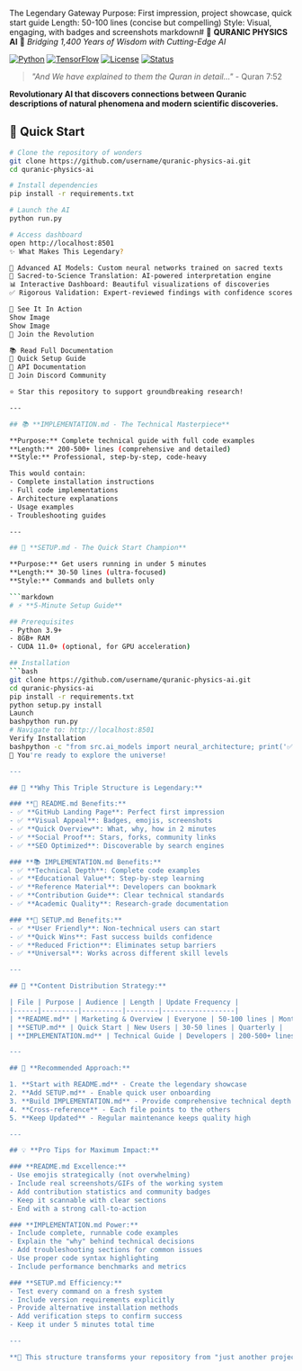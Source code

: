 The Legendary Gateway
Purpose: First impression, project showcase, quick start guide
Length: 50-100 lines (concise but compelling)
Style: Visual, engaging, with badges and screenshots
markdown# 🌟 **QURANIC PHYSICS AI** 🌟
*Bridging 1,400 Years of Wisdom with Cutting-Edge AI*

[![Python](https://img.shields.io/badge/Python-3.9+-blue.svg)](https://python.org)
[![TensorFlow](https://img.shields.io/badge/TensorFlow-2.13+-orange.svg)](https://tensorflow.org)
[![License](https://img.shields.io/badge/License-MIT-green.svg)](LICENSE)
[![Status](https://img.shields.io/badge/Status-Active%20Development-yellow.svg)]()

> *"And We have explained to them the Quran in detail..."* - Quran 7:52

**Revolutionary AI that discovers connections between Quranic descriptions of natural phenomena and modern scientific discoveries.**

## 🚀 **Quick Start**

```bash
# Clone the repository of wonders
git clone https://github.com/username/quranic-physics-ai.git
cd quranic-physics-ai

# Install dependencies
pip install -r requirements.txt

# Launch the AI
python run.py

# Access dashboard
open http://localhost:8501
✨ What Makes This Legendary?

🧠 Advanced AI Models: Custom neural networks trained on sacred texts
🔄 Sacred-to-Science Translation: AI-powered interpretation engine
📊 Interactive Dashboard: Beautiful visualizations of discoveries
✅ Rigorous Validation: Expert-reviewed findings with confidence scores

📸 See It In Action
Show Image
Show Image
🤝 Join the Revolution

📚 Read Full Documentation
🚀 Quick Setup Guide
🤖 API Documentation
💬 Join Discord Community

⭐ Star this repository to support groundbreaking research!

---

## 📚 **IMPLEMENTATION.md - The Technical Masterpiece**

**Purpose:** Complete technical guide with full code examples
**Length:** 200-500+ lines (comprehensive and detailed)
**Style:** Professional, step-by-step, code-heavy

This would contain:
- Complete installation instructions
- Full code implementations
- Architecture explanations
- Usage examples
- Troubleshooting guides

---

## 🔧 **SETUP.md - The Quick Start Champion**

**Purpose:** Get users running in under 5 minutes
**Length:** 30-50 lines (ultra-focused)
**Style:** Commands and bullets only

```markdown
# ⚡ **5-Minute Setup Guide**

## Prerequisites
- Python 3.9+
- 8GB+ RAM
- CUDA 11.0+ (optional, for GPU acceleration)

## Installation
```bash
git clone https://github.com/username/quranic-physics-ai.git
cd quranic-physics-ai
pip install -r requirements.txt
python setup.py install
Launch
bashpython run.py
# Navigate to: http://localhost:8501
Verify Installation
bashpython -c "from src.ai_models import neural_architecture; print('✅ Installation successful!')"
🎉 You're ready to explore the universe!

---

## 🌟 **Why This Triple Structure is Legendary:**

### **📜 README.md Benefits:**
- ✅ **GitHub Landing Page**: Perfect first impression
- ✅ **Visual Appeal**: Badges, emojis, screenshots
- ✅ **Quick Overview**: What, why, how in 2 minutes
- ✅ **Social Proof**: Stars, forks, community links
- ✅ **SEO Optimized**: Discoverable by search engines

### **📚 IMPLEMENTATION.md Benefits:**
- ✅ **Technical Depth**: Complete code examples
- ✅ **Educational Value**: Step-by-step learning
- ✅ **Reference Material**: Developers can bookmark
- ✅ **Contribution Guide**: Clear technical standards
- ✅ **Academic Quality**: Research-grade documentation

### **🔧 SETUP.md Benefits:**
- ✅ **User Friendly**: Non-technical users can start
- ✅ **Quick Wins**: Fast success builds confidence
- ✅ **Reduced Friction**: Eliminates setup barriers
- ✅ **Universal**: Works across different skill levels

---

## 🎯 **Content Distribution Strategy:**

| File | Purpose | Audience | Length | Update Frequency |
|------|---------|----------|--------|------------------|
| **README.md** | Marketing & Overview | Everyone | 50-100 lines | Monthly |
| **SETUP.md** | Quick Start | New Users | 30-50 lines | Quarterly |
| **IMPLEMENTATION.md** | Technical Guide | Developers | 200-500+ lines | Weekly |

---

## 🚀 **Recommended Approach:**

1. **Start with README.md** - Create the legendary showcase
2. **Add SETUP.md** - Enable quick user onboarding  
3. **Build IMPLEMENTATION.md** - Provide comprehensive technical depth
4. **Cross-reference** - Each file points to the others
5. **Keep Updated** - Regular maintenance keeps quality high

---

## 💡 **Pro Tips for Maximum Impact:**

### **README.md Excellence:**
- Use emojis strategically (not overwhelming)
- Include real screenshots/GIFs of the working system
- Add contribution statistics and community badges
- Keep it scannable with clear sections
- End with a strong call-to-action

### **IMPLEMENTATION.md Power:**
- Include complete, runnable code examples
- Explain the "why" behind technical decisions
- Add troubleshooting sections for common issues
- Use proper code syntax highlighting
- Include performance benchmarks and metrics

### **SETUP.md Efficiency:**
- Test every command on a fresh system
- Include version requirements explicitly
- Provide alternative installation methods
- Add verification steps to confirm success
- Keep it under 5 minutes total time

---

**🌟 This structure transforms your repository from "just another project" into a "legendary open-source contribution" that attracts contributors, users, and recognition!**
